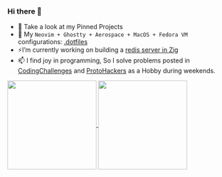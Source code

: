 ### Hi there 👋


- 🔭 Take a look at my Pinned Projects
- 🌱 My `Neovim + Ghostty + Aerospace + MacOS + Fedora VM` configurations: [.dotfiles](https://github.com/msharran/.dotfiles)
- ⚡I’m currently working on building a [redis server in Zig](https://github.com/msharran/codingchallenges.fyi/tree/main/redis-server/zig-redis-server)
- 📫 I find joy in programming, So I solve problems posted in [CodingChallenges](https://codingchallenges.fyi) and [ProtoHackers](https://protohackers.com) as a Hobby during weekends.

<a href="https://github-readme-stats.vercel.app/api?username=msharran&count_private=true&show_icons=true">
  <img height=200 align="center" src="https://github-readme-stats.vercel.app/api?username=msharran&count_private=true&show_icons=true&show=prs_merged,reviews" />
</a>
<a href="https://github.com/msharran/codingchallenges.fyi">
  <img height=200 align="center" src="https://github-readme-stats.vercel.app/api/top-langs/?username=msharran&exclude_repo=goserver-k8s-argocd,k8s_jenkins_gitlab_flask&hide=java,HTML,HCL,lua&layout=compact&card_width=320" />
</a>

<!--
**msharran/msharran** is a ✨ _special_ ✨ repository because its `README.md` (this file) appears on your GitHub profile.

Here are some ideas to get you started:

- 🔭 I’m currently working on ...
- 🌱 I’m currently learning ...
- 👯 I’m looking to collaborate on ...
- 🤔 I’m looking for help with ...
- 💬 Ask me about ...
- 📫 How to reach me: ...
- 😄 Pronouns: ...
- ⚡ Fun fact: ...
-->


